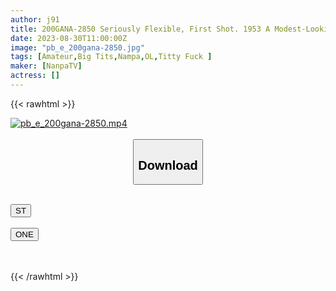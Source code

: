 ```yaml
---
author: j91
title: 200GANA-2850 Seriously Flexible, First Shot. 1953 A Modest-Looking Older Sister Falls Prey To A Pick-Up On Her Way Home From Work! As Expected, It Is Weak To Push And Is Taken Off! Contrary To The Atmosphere That Seems To Be Quiet, Heinous Boobs! A Plump Areola With B***d Vessels And A Sexy Mole On The Chest! Shaking The Lewd Milk Brun Brun And Iki! ! (Kokoro Ayase)
date: 2023-08-30T11:00:00Z
image: "pb_e_200gana-2850.jpg"
tags: [Amateur,Big Tits,Nampa,OL,Titty Fuck ]
maker: [NanpaTV]
actress: []
---
```



{{< rawhtml >}}

<div class="video" data-videoid="Dl2Ol2pzDJs6Xz">
    <a href="javascript:;">
        <img src="https://my.j91.asia/posts/pb_e_200gana-2850/pb_e_200gana-2850.jpg" width="WIDTH" height="HEIGHT" alt="pb_e_200gana-2850.mp4" loading="lazy">
    </a>
</div>

<script type="text/javascript" src="https://j91.asia/asset/on-demand-st.js"></script>

<br>
  <link rel="stylesheet" href="https://j91.asia/asset/bs5.css">
  
  <center>
  <button class="btn btn-primary" type="button" data-bs-toggle="collapse" data-bs-target=".multi-collapse" aria-expanded="false" aria-controls="multiCollapseExample1 multiCollapseExample2"><h2>Download</h2></button></center>
</p>
<div class="row">
  <div class="col">
    <div class="collapse multi-collapse" id="multiCollapseExample1">
      <div class="card card-body">
	      	      <br>
<div class="buttons">  
<a href="https://streamtape.to/v/Dl2Ol2pzDJs6Xz"><button class="btn-hover color-3"><i class="fa fa-download"></i> ST</button></a></div>
    </div>
  </div>
</div>
  <div class="col">
    <div class="collapse multi-collapse" id="multiCollapseExample2">
      <div class="card card-body">
	      <br>
<div class="buttons">
    <a href="https://oneupload.to/zsdfggaxjiz0"><button class="btn-hover color-9"><i class="fa fa-download"></i> ONE</button></a></div>
<br><br>
      </div>
    </div>
  </div>
</div>

{{< /rawhtml >}}
